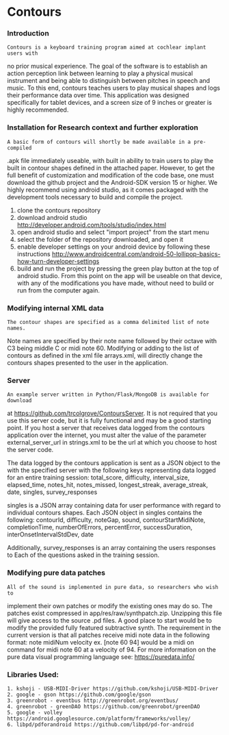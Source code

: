 # Contours

### Introduction
    Contours is a keyboard training program aimed at cochlear implant users with
no prior musical experience. The goal of the software is to establish an
action perception link between learning to play a physical musical instrument
and being able to distinguish between pitches in speech and music.
    To this end, contours teaches users to play musical shapes and logs their
performance data over time. This application was designed specifically for
tablet devices, and a screen size of 9 inches or greater is highly recommended.

### Installation for Research context and further exploration
    A basic form of contours will shortly be made available in a pre-compiled
.apk file immediately useable, with built in ability to train users to play the
built in contour shapes defined in the attached paper. However, to get the full
benefit of customization and modification of the code base, one must download
the github project and the Android-SDK version 15 or higher. We highly recommend
using android studio, as it comes packaged with the development tools
necessary to build and compile the project.

1. clone the contours repository
2. download android studio http://developer.android.com/tools/studio/index.html
3. open android studio and select "import project" from the start menu
4. select the folder of the repository downloaded, and open it
5. enable developer settings on your android device by following these
instructions
http://www.androidcentral.com/android-50-lollipop-basics-how-turn-developer-settings
6. build and run the project by pressing the green play button at the top of
android studio. From this point on the app will be useable on that device, with
any of the modifications you have made, without need to build or run from the
computer again.

### Modifying internal XML data
    The contour shapes are specified as a comma delimited list of note names.
Note names are specified by their note name followed by their octave with C3
being middle C or midi note 60. Modifying or adding to the list of contours as
defined in the xml file arrays.xml, will directly change the contours shapes
presented to the user in the application.

### Server
    An example server written in Python/Flask/MongoDB is available for download
at https://github.com/trcolgrove/ContoursServer. It is not required that you
use this server code, but it is fully functional and may  be a good starting
point.
If you host a server that receives data logged from the contours application
over the internet, you must alter the value of the parameter external_server_url
in strings.xml to be the url at which you choose to host the server code.

The data logged by the contours application is sent as a JSON object to the
with the specified server with the following keys representing data logged for
an entire training session:
    total_score,
    difficulty,
    interval_size,
    elapsed_time,
    notes_hit,
    notes_missed,
    longest_streak,
    average_streak,
    date,
    singles,
    survey_responses

singles is a JSON array containing data for user performance with regard to
individual contours shapes. Each JSON object in singles contains the following:
    contourId,
    difficulty,
    noteGap,
    sound,
    contourStartMidiNote,
    completionTime,
    numberOfErrors,
    percentError,
    successDuration,
    interOnsetIntervalStdDev,
    date

Additionally, survey_responses is an array containing the users responses to
Each of the questions asked in the training session.

### Modifying pure data patches
    All of the sound is implemented in pure data, so researchers who wish to
implement their own patches or modify the existing ones may do so. The patches
exist compressed in app/res/raw/synthpatch.zip. Unzipping this file will give
access to the source .pd files. A good place to start would be to modify the
provided fully featured subtractive synth. The requirement in the current
version is that all patches receive midi note data in the following format:
note midiNum velocity ex. [note 60 94] would be a midi on command for midi note
60 at a velocity of 94.
For more information  on the pure data visual programming language see:
https://puredata.info/

### Libraries Used:
    1. kshoji - USB-MIDI-Driver https://github.com/kshoji/USB-MIDI-Driver
    2. google - gson https://github.com/google/gson
    3. greenrobot - eventbus http://greenrobot.org/eventbus/
    4. greenrobot - greenDAO https://github.com/greenrobot/greenDAO
    5. google - volley https://android.googlesource.com/platform/frameworks/volley/
    6. libpd/pdforandroid https://github.com/libpd/pd-for-android
